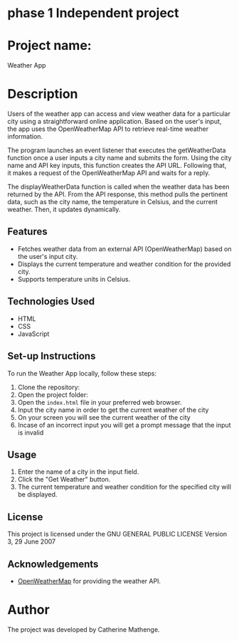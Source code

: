 # phase 1 Independent project

# Project name:
Weather App

# Description

Users of the weather app can access and view weather data for a particular city using a straightforward online application. Based on the user's input, the app uses the OpenWeatherMap API to retrieve real-time weather information.

The program launches an event listener that executes the getWeatherData function once a user inputs a city name and submits the form. Using the city name and API key inputs, this function creates the API URL. Following that, it makes a request of the OpenWeatherMap API and waits for a reply.

The displayWeatherData function is called when the weather data has been returned by the API. From the API response, this method pulls the pertinent data, such as the city name, the temperature in Celsius, and the current weather. Then, it updates dynamically.

## Features

- Fetches weather data from an external API (OpenWeatherMap) based on the user's input city.
- Displays the current temperature and weather condition for the provided city.
- Supports temperature units in Celsius.

## Technologies Used

- HTML
- CSS
- JavaScript

## Set-up Instructions

To run the Weather App locally, follow these steps:

1. Clone the repository:
2. Open the project folder:
3. Open the `index.html` file in your preferred web browser.
4. Input the city name in order to get the current weather of the city
5. On your screen you will see the current weather of the city
6. Incase of an incorrect input you will get a prompt message that the input is invalid

## Usage

1. Enter the name of a city in the input field.
2. Click the "Get Weather" button.
3. The current temperature and weather condition for the specified city will be displayed.

## License

This project is licensed under the GNU GENERAL PUBLIC LICENSE
                       Version 3, 29 June 2007

## Acknowledgements

- [OpenWeatherMap](https://openweathermap.org/) for providing the weather API.

# Author
The project was developed by Catherine Mathenge.